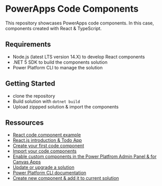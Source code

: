 # PowerApps Code Components
This repository showcases PowerApps code components. In this case, components created with React & TypeScript.

## Requirements
* Node.js (latest LTS version 14.X) to develop React components
* .NET 5 SDK to build the components solution
* Power Platform CLI to manage the solution

## Getting Started
* clone the repository
* Build solution with `dotnet build`
* Upload zippped solution & import the components

## Ressources
* [React code component example](https://powerapps.microsoft.com/en-us/blog/use-of-react-and-office-ui-fabric-react-in-the-powerapps-component-framework-is-now-available-for-public-preview/) 
* [React.js introduction & Todo App](https://reactjs.org/)
* [Create your first code component](https://docs.microsoft.com/en-us/powerapps/developer/component-framework/implementing-controls-using-typescript)
* [Import your code components](https://docs.microsoft.com/en-us/powerapps/maker/canvas-apps/component-library#import-from-a-component-library)
* [Enable custom components in the Power Platfrom Admin Panel & for Canvas Apps](https://d365demystified.com/2021/04/13/enable-custom-code-components-pcf-controls-to-be-imported-in-a-canvas-power-app-quick-tip/#:~:text=In%20order%20to%20Import%20a%20Code%20Components%20in,in%20Canvas%20Power%20Apps.%20Power%20Platform%20Admin%20Settings)
* [Update or upgrade a solution](https://docs.microsoft.com/en-us/powerapps/maker/data-platform/update-solutions)
* [Power Platform CLI documentation](https://docs.microsoft.com/en-us/powerapps/developer/data-platform/powerapps-cli)
* [Create new component & add it to current solution](https://docs.microsoft.com/en-us/powerapps/developer/component-framework/implementing-controls-using-typescript#creating-a-new-component-project)
